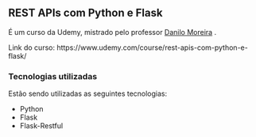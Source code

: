 ## REST APIs com Python e Flask
É um curso da Udemy, mistrado pelo professor [Danilo Moreira](https://www.linkedin.com/in/odanilomoreira/) . 
<p style="text-decoration: none;"> Link do curso: https://www.udemy.com/course/rest-apis-com-python-e-flask/ </p>


### Tecnologias utilizadas
Estão sendo utilizadas as seguintes tecnologias:
- Python
- Flask
- Flask-Restful
